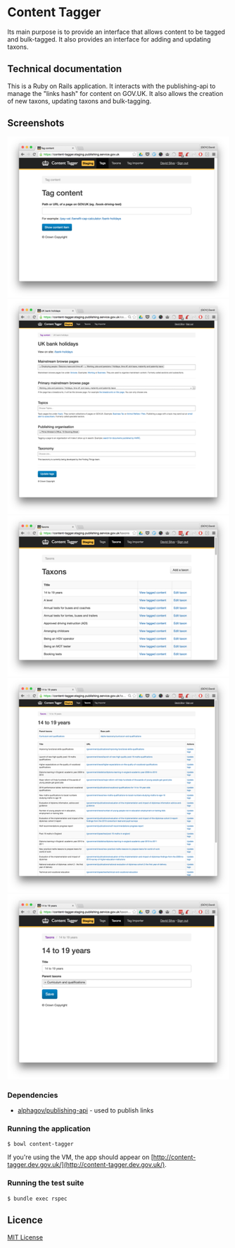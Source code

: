 # Content Tagger

Its main purpose is to provide an interface that allows content to be tagged and bulk-tagged.
It also provides an interface for adding and updating taxons.

## Technical documentation

This is a Ruby on Rails application.
It interacts with the publishing-api to manage the "links hash" for content on GOV.UK.
It also allows the creation of new taxons, updating taxons and bulk-tagging.

## Screenshots

![Homepage](docs/screenshot-homepage.png)
![Tagging Interface](docs/screenshot-edit-tagging.png)
![Taxons](docs/screenshot-taxons.png)
![View Taxon](docs/screenshot-taxon.png)
![Edit Taxon](docs/screenshot-edit-taxon.png)

### Dependencies

- [alphagov/publishing-api](https://github.com/alphagov/publishing-api) - used to publish links

### Running the application

```
$ bowl content-tagger
```

If you're using the VM, the app should appear on [http://content-tagger.dev.gov.uk/](http://content-tagger.dev.gov.uk/).

### Running the test suite

```
$ bundle exec rspec
```

## Licence

[MIT License](LICENCE)
